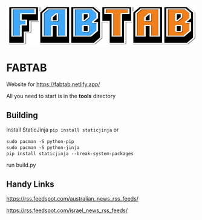 ![](templates/resources/fabtab.svg)

# FABTAB
Website for https://fabtab.netlify.app/

All you need to start is in the __tools__ directory

## Building

Install StaticJinja ```pip install staticjinja``` or 
```
sudo pacman -S python-pip
sudo pacman -S python-jinja
pip install staticjinja --break-system-packages
```

run build.py

## Handy Links
https://rss.feedspot.com/australian_news_rss_feeds/

https://rss.feedspot.com/israel_news_rss_feeds/




